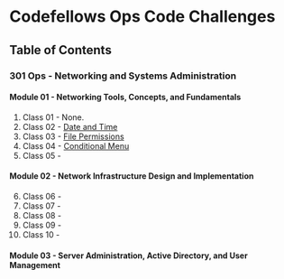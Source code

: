 # Codefellows Ops Code Challenges

## Table of Contents

### 301 Ops - Networking and Systems Administration

#### Module 01 - Networking Tools, Concepts, and Fundamentals

1. Class 01 - None.
2. Class 02 - [Date and Time](/301-ops/02_date_time.sh)
3. Class 03 - [File Permissions](/301-ops/03_file_permissions.sh)
4. Class 04 - [Conditional Menu](/301-ops/04-menus.sh)
5. Class 05 - []()

#### Module 02 - Network Infrastructure Design and Implementation

6. Class 06 - []()
7. Class 07 - []()
8. Class 08 - []()
9. Class 09 - []()
10. Class 10 - []()

#### Module 03 - Server Administration, Active Directory, and User Management
